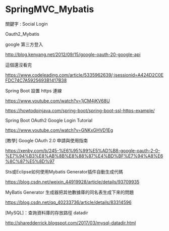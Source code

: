 # SpringMVC_Mybatis

關鍵字 : Social Login

Oauth2_Mybatis

google 第三方登入

http://blog.kenyang.net/2012/09/15/google-oauth-20-google-api

這個還沒看完

https://www.codeleading.com/article/5335962639/;jsessionid=A424D2C0EFDC74C7A5925693B1417B38
 
Spring Boot 設置 https 連線

https://www.youtube.com/watch?v=1jCM4jKV68U

https://howtodoinjava.com/spring-boot/spring-boot-ssl-https-example/

Spring Boot OAuth2 Google Login Tutorial
 
https://www.youtube.com/watch?v=GNKxGHVD1Eg
 
[教學] Google OAuth 2.0 申請與使用指南
 
https://xenby.com/b/245-%E6%95%99%E5%AD%B8-google-oauth-2-0-%E7%94%B3%E8%AB%8B%E8%88%87%E4%BD%BF%E7%94%A8%E6%8C%87%E5%8D%97

Sts或Eclipse如何使用Mybatis Generator插件自動生成代碼

https://blog.csdn.net/weixin_44919928/article/details/93709935

MyBatis Generator 生成器把其他數據庫的同名表生成下來的問題

https://blog.csdn.net/qq_40233736/article/details/83314596

[MySQL]：查詢資料庫的存放路徑 datadir

http://sharedderrick.blogspot.com/2017/03/mysql-datadir.html

